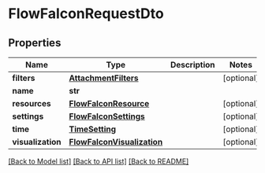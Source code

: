 # FlowFalconRequestDto

## Properties
Name | Type | Description | Notes
------------ | ------------- | ------------- | -------------
**filters** | [**AttachmentFilters**](AttachmentFilters.md) |  | [optional] 
**name** | **str** |  | 
**resources** | [**FlowFalconResource**](FlowFalconResource.md) |  | [optional] 
**settings** | [**FlowFalconSettings**](FlowFalconSettings.md) |  | [optional] 
**time** | [**TimeSetting**](TimeSetting.md) |  | [optional] 
**visualization** | [**FlowFalconVisualization**](FlowFalconVisualization.md) |  | [optional] 

[[Back to Model list]](../README.md#documentation-for-models) [[Back to API list]](../README.md#documentation-for-api-endpoints) [[Back to README]](../README.md)


